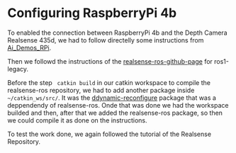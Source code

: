# Configuring RaspberryPi 4b  

To enabled the connection between RaspberryPi 4b and the Depth Camera Realsense 435d, we had to follow directelly some instructions from [Ai_Demos_RPi](https://github.com/datasith/Ai_Demos_RPi/wiki/Raspberry-Pi-4-and-Intel-RealSense-D435). 

Then we followd the instructions of the [realsense-ros-github-page](https://github.com/IntelRealSense/realsense-ros/tree/ros1-legacy) for ros1-legacy. 

Before the step ``` catkin build``` in our catkin workspace to compile the realsense-ros repository, we had to add another package inside ``` ~/catkin_ws/src/ ```. It was the [ddynamic-reconfigure](https://github.com/pal-robotics/ddynamic_reconfigure/tree/kinetic-devel) package that was a deppendendy of realsense-ros.
Onde that was done we had the workspace builded and then, after that we added the  realsense-ros package, so then we could compile it as done on the instructions. 

To test the work done, we again followed the tutorial of the Realsense Repository. 
